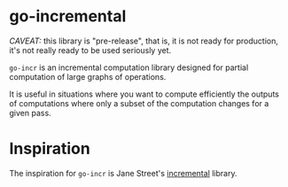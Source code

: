 go-incremental
==============

_CAVEAT:_ this library is "pre-release", that is, it is not ready for production, it's not really ready to be used seriously yet.

`go-incr` is an incremental computation library designed for partial computation of large graphs of operations.

It is useful in situations where you want to compute efficiently the outputs of computations where only a subset of the computation changes for a given pass.

# Inspiration

The inspiration for `go-incr` is Jane Street's [incremental](https://github.com/janestreet/incremental) library.
